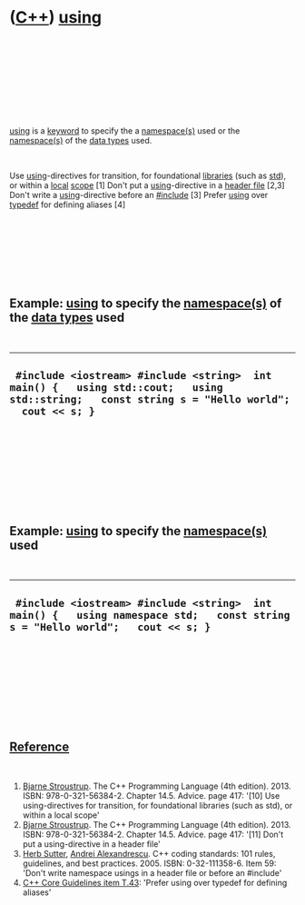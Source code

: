 



 

 

 

 

 

([C++](Cpp.md)) [using](CppUsing.md)
======================================

 

 

 

 

 

[using](CppUsing.md) is a [keyword](CppKeyword.md) to specify the a
[namespace(s)](CppNamespace.md) used or the
[namespace(s)](CppNamespace.md) of the [data types](CppDataType.md)
used.

 

Use [using](CppUsing.md)-directives for transition, for foundational
[libraries](CppLibrary.md) (such as [std](CppStd.md)), or within a
[local](CppLocal.md) [scope](CppScope.md) \[1\] Don't put a
[using](CppUsing.md)-directive in a [header file](CppHeaderFile.md)
\[2,3\] Don't write a [using](CppUsing.md)-directive before an
[\#include](CppInclude.md) \[3\] Prefer [using](CppUsing.md) over
[typedef](CppTypedef.md) for defining aliases \[4\]

 

 

 

 

Example: [using](CppUsing.md) to specify the [namespace(s)](CppNamespace.md) of the [data types](CppDataType.md) used
------------------------------------------------------------------------------------------------------------------------

 

  -------------------------------------------------------------------------------------------------------------------------------------------------
  ` #include <iostream> #include <string>  int main() {   using std::cout;   using std::string;   const string s = "Hello world";   cout << s; }`
  -------------------------------------------------------------------------------------------------------------------------------------------------

 

 

 

 

 

Example: [using](CppUsing.md) to specify the [namespace(s)](CppNamespace.md) used
-----------------------------------------------------------------------------------

 

  --------------------------------------------------------------------------------------------------------------------------------
  ` #include <iostream> #include <string>  int main() {   using namespace std;   const string s = "Hello world";   cout << s; }`
  --------------------------------------------------------------------------------------------------------------------------------

 

 

 

 

 

[Reference](CppReferences.md)
------------------------------

 

1.  [Bjarne Stroustrup](CppBjarneStroustrup.md). The C++ Programming
    Language (4th edition). 2013. ISBN: 978-0-321-56384-2. Chapter 14.5.
    Advice. page 417: '\[10\] Use using-directives for transition, for
    foundational libraries (such as std), or within a local scope'
2.  [Bjarne Stroustrup](CppBjarneStroustrup.md). The C++ Programming
    Language (4th edition). 2013. ISBN: 978-0-321-56384-2. Chapter 14.5.
    Advice. page 417: '\[11\] Don't put a using-directive in a header
    file'
3.  [Herb Sutter](CppHerbSutter.md), [Andrei
    Alexandrescu](CppAndreiAlexandrescu.md). C++ coding standards: 101
    rules, guidelines, and best practices. 2005. ISBN: 0-32-111358-6.
    Item 59: 'Don't write namespace usings in a header file or before an
    \#include'
4.  [C++ Core Guidelines item
    T.43](https://github.com/isocpp/CppCoreGuidelines/blob/master/CppCoreGuidelines.md#t43-prefer-using-over-typedef-for-defining-aliases):
    'Prefer using over typedef for defining aliases'

 

 

 

 

 





 



